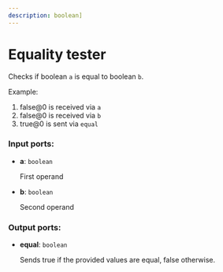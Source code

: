 ```yaml
---
description: boolean]
---
```


# Equality tester

Checks if boolean `a` is equal to boolean `b`.

Example:

1. false@0 is received via `a`
2. false@0 is received via `b`
3. true@0 is sent via `equal`

### Input ports:

* __a__: `boolean`

    First operand


* __b__: `boolean`

    Second operand

### Output ports:

* __equal__: `boolean`

    Sends true if the provided values are equal, false otherwise.


